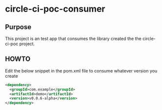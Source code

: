 # circle-ci-poc-consumer

## Purpose
This project is an test app that consumes the library created the the circle-ci-poc project.

## HOWTO
Edit the below snippet in the pom.xml file to consume whatever version you create
```xml
<dependency>
  <groupId>com.example</groupId>
  <artifactId>demo</artifactId>
  <version>v0.0.6-alpha</version>
</dependency>
```
